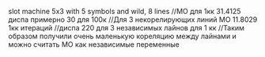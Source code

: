 slot machine 5x3 with 5 symbols and wild, 8 lines
//МО для 1кк 31.4125 диспа примерно 30 для 100к
		//Для 3 некорелирующих линий МО 11.8029 1кк итераций
		//диспа 220 для 3 независимых лайнов для 1 кк
		//Таким образом получили очень маленькую кореляцию между лайнами и можно считать МО как независимые переменные
